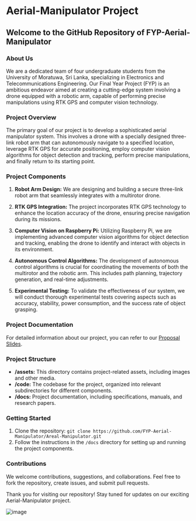 # Aerial-Manipulator Project

## Welcome to the GitHub Repository of FYP-Aerial-Manipulator

### About Us
We are a dedicated team of four undergraduate students from the University of Moratuwa, Sri Lanka, specializing in Electronics and Telecommunications Engineering. Our Final Year Project (FYP) is an ambitious endeavor aimed at creating a cutting-edge system involving a drone equipped with a robotic arm, capable of performing precise manipulations using RTK GPS and computer vision technology.

### Project Overview
The primary goal of our project is to develop a sophisticated aerial manipulator system. This involves a drone with a specially designed three-link robot arm that can autonomously navigate to a specified location, leverage RTK GPS for accurate positioning, employ computer vision algorithms for object detection and tracking, perform precise manipulations, and finally return to its starting point.

### Project Components
1. **Robot Arm Design:** We are designing and building a secure three-link robot arm that seamlessly integrates with a multirotor drone.

2. **RTK GPS Integration:** The project incorporates RTK GPS technology to enhance the location accuracy of the drone, ensuring precise navigation during its missions.

3. **Computer Vision on Raspberry Pi:** Utilizing Raspberry Pi, we are implementing advanced computer vision algorithms for object detection and tracking, enabling the drone to identify and interact with objects in its environment.

4. **Autonomous Control Algorithms:** The development of autonomous control algorithms is crucial for coordinating the movements of both the multirotor and the robotic arm. This includes path planning, trajectory generation, and real-time adjustments.

5. **Experimental Testing:** To validate the effectiveness of our system, we will conduct thorough experimental tests covering aspects such as accuracy, stability, power consumption, and the success rate of object grasping.

### Project Documentation
For detailed information about our project, you can refer to our [Proposal Slides](https://docs.google.com/presentation/d/1Jg4BUWk_vuytMHE_5gfl9hUfFdjgxDdrF2js1-FZGCw/edit#slide=id.p15).

### Project Structure
- **/assets:** This directory contains project-related assets, including images and other media.
- **/code:** The codebase for the project, organized into relevant subdirectories for different components.
- **/docs:** Project documentation, including specifications, manuals, and research papers.

### Getting Started
1. Clone the repository: `git clone https://github.com/FYP-Aerial-Manipulator/Areal-Manipulator.git`
2. Follow the instructions in the `/docs` directory for setting up and running the project components.

### Contributions
We welcome contributions, suggestions, and collaborations. Feel free to fork the repository, create issues, and submit pull requests.

Thank you for visiting our repository! Stay tuned for updates on our exciting Aerial-Manipulator project.


![image](https://github.com/FYP-Aerial-Manipulator/Areal-Manipulator/assets/81348451/f705fdb4-31b1-444e-bd91-4b522f14cbfd)


